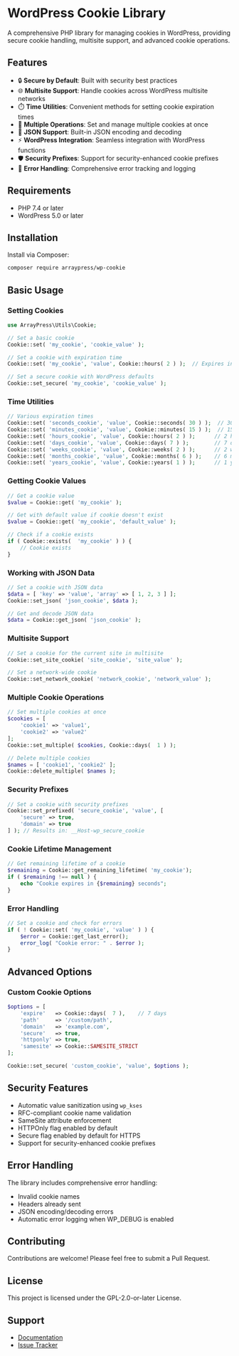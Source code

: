 # WordPress Cookie Library

A comprehensive PHP library for managing cookies in WordPress, providing secure cookie handling, multisite support, and advanced cookie operations.

## Features

- 🔒 **Secure by Default**: Built with security best practices
- 🌐 **Multisite Support**: Handle cookies across WordPress multisite networks
- ⏱️ **Time Utilities**: Convenient methods for setting cookie expiration times
- 🔄 **Multiple Operations**: Set and manage multiple cookies at once
- 🎯 **JSON Support**: Built-in JSON encoding and decoding
- ⚡ **WordPress Integration**: Seamless integration with WordPress functions
- 🛡️ **Security Prefixes**: Support for security-enhanced cookie prefixes
- 🧰 **Error Handling**: Comprehensive error tracking and logging

## Requirements

- PHP 7.4 or later
- WordPress 5.0 or later

## Installation

Install via Composer:

```bash
composer require arraypress/wp-cookie
```

## Basic Usage

### Setting Cookies

```php
use ArrayPress\Utils\Cookie;

// Set a basic cookie
Cookie::set( 'my_cookie', 'cookie_value' );

// Set a cookie with expiration time
Cookie::set( 'my_cookie', 'value', Cookie::hours( 2 ) );  // Expires in 2 hours

// Set a secure cookie with WordPress defaults
Cookie::set_secure( 'my_cookie', 'cookie_value' );
```

### Time Utilities

```php
// Various expiration times
Cookie::set( 'seconds_cookie', 'value', Cookie::seconds( 30 ) );  // 30 seconds
Cookie::set( 'minutes_cookie', 'value', Cookie::minutes( 15 ) );  // 15 minutes
Cookie::set( 'hours_cookie', 'value', Cookie::hours( 2 ) );      // 2 hours
Cookie::set( 'days_cookie', 'value', Cookie::days( 7 ) );        // 7 days
Cookie::set( 'weeks_cookie', 'value', Cookie::weeks( 2 ) );      // 2 weeks
Cookie::set( 'months_cookie', 'value', Cookie::months( 6 ) );    // 6 months
Cookie::set( 'years_cookie', 'value', Cookie::years( 1 ) );      // 1 year
```

### Getting Cookie Values

```php
// Get a cookie value
$value = Cookie::get( 'my_cookie' );

// Get with default value if cookie doesn't exist
$value = Cookie::get( 'my_cookie', 'default_value' );

// Check if a cookie exists
if ( Cookie::exists(  'my_cookie' ) ) {
    // Cookie exists
}
```

### Working with JSON Data

```php
// Set a cookie with JSON data
$data = [ 'key' => 'value', 'array' => [ 1, 2, 3 ] ];
Cookie::set_json( 'json_cookie', $data );

// Get and decode JSON data
$data = Cookie::get_json( 'json_cookie' );
```

### Multisite Support

```php
// Set a cookie for the current site in multisite
Cookie::set_site_cookie( 'site_cookie', 'site_value' );

// Set a network-wide cookie
Cookie::set_network_cookie( 'network_cookie', 'network_value' );
```

### Multiple Cookie Operations

```php
// Set multiple cookies at once
$cookies = [
    'cookie1' => 'value1',
    'cookie2' => 'value2'
];
Cookie::set_multiple( $cookies, Cookie::days(  1 ) );

// Delete multiple cookies
$names = [ 'cookie1', 'cookie2' ];
Cookie::delete_multiple( $names );
```

### Security Prefixes

```php
// Set a cookie with security prefixes
Cookie::set_prefixed( 'secure_cookie', 'value', [
    'secure' => true,
    'domain' => true
] ); // Results in: __Host-wp_secure_cookie
```

### Cookie Lifetime Management

```php
// Get remaining lifetime of a cookie
$remaining = Cookie::get_remaining_lifetime( 'my_cookie');
if ( $remaining !== null ) {
    echo "Cookie expires in {$remaining} seconds";
}
```

### Error Handling

```php
// Set a cookie and check for errors
if ( ! Cookie::set( 'my_cookie', 'value' ) ) {
    $error = Cookie::get_last_error();
    error_log( "Cookie error: " . $error );
}
```

## Advanced Options

### Custom Cookie Options

```php
$options = [
    'expire'   => Cookie::days(  7 ),    // 7 days
    'path'     => '/custom/path',
    'domain'   => 'example.com',
    'secure'   => true,
    'httponly' => true,
    'samesite' => Cookie::SAMESITE_STRICT
];

Cookie::set_secure( 'custom_cookie', 'value', $options );
```

## Security Features

- Automatic value sanitization using `wp_kses`
- RFC-compliant cookie name validation
- SameSite attribute enforcement
- HTTPOnly flag enabled by default
- Secure flag enabled by default for HTTPS
- Support for security-enhanced cookie prefixes

## Error Handling

The library includes comprehensive error handling:

- Invalid cookie names
- Headers already sent
- JSON encoding/decoding errors
- Automatic error logging when WP_DEBUG is enabled

## Contributing

Contributions are welcome! Please feel free to submit a Pull Request.

## License

This project is licensed under the GPL-2.0-or-later License.

## Support

- [Documentation](https://github.com/arraypress/wp-cookie)
- [Issue Tracker](https://github.com/arraypress/wp-cookie/issues)